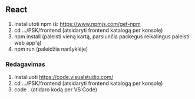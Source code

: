 ## React
1. Instaliutoti npm iš: https://www.npmjs.com/get-npm
2. cd .../PSK/frontend (atsidaryti frontend katalogą per konsolę)
3. npm install (paleisti vieną kartą, parsiunčia packegus reikalingus paleisti web app'ą)
4. npm run (paleidžia naršyklėje)

### Redagavimas
1. Instaliuoti https://code.visualstudio.com/
2. cd .../PSK/frontend (atsidaryti frontend katalogą per konsolę)
2. code . (atidaro kodą per VS Code)

